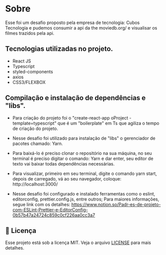 # Sobre
Esse foi um desafio proposto pela empresa de tecnologia: Cubos Tecnologia e pudemos consumir a api da the moviedb.org/ e visualisar os filmes trazidos pela api.

## Tecnologias utilizadas no projeto.

- React JS
- Typescript
- styled-components
- axios
- CSS3/FLEXBOX

## Compilação e instalação de dependências e "libs".
- Para criação do projeto foi o  "create-react-app oProject -template=typescript" que é um "boilerplate" em Ts que agiliza o tempo de criação do projeto.

- Nesse desafio foi utilizado para instalação de "libs" o gerenciador de pacotes chamado: Yarn.

- Para baixá-lo é preciso clonar o repositório na sua máquina, no seu terminal é preciso digitar o comando: Yarn e dar enter, seu editor de texto vai baixar todas dependências necessárias. 

- Para visualizar, primeiro em seu terminal, digite o comando yarn start, depois de carregado, vá ao seu navegador, coloque: http://localhost:3000/

- Nesse desafio foi configurado e instalado ferramentas como o eslint, editorconfig, prettier.config.js, entre outros; Para maiores informações, segue link com os detalhes: https://www.notion.so/Padr-es-de-projeto-com-ESLint-Prettier-e-EditorConfig-0b57b47a24724c859c0cf226aa0cc3a7

## :memo: Licença

Esse projeto está sob a licença MIT. Veja o arquivo [LICENSE](LICENSE) para mais detalhes.


